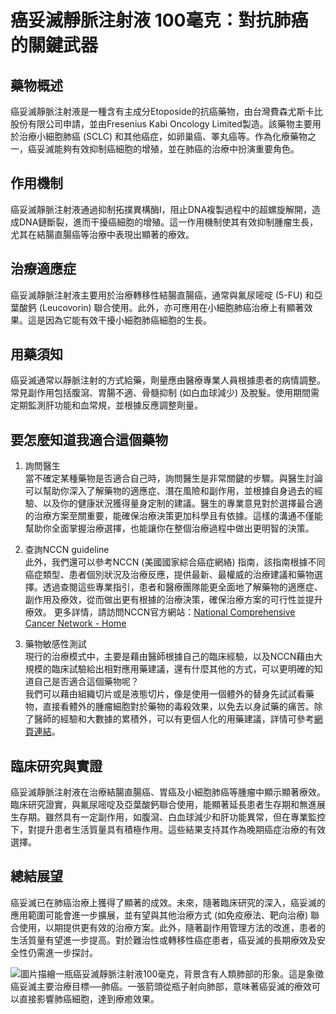 # 癌妥滅靜脈注射液 100毫克：對抗肺癌的關鍵武器 

## 藥物概述 

癌妥滅靜脈注射液是一種含有主成分Etoposide的抗癌藥物，由台灣費森尤斯卡比股份有限公司申請，並由Fresenius Kabi Oncology Limited製造。該藥物主要用於治療小細胞肺癌 (SCLC) 和其他癌症，如卵巢癌、睪丸癌等。作為化療藥物之一，癌妥滅能夠有效抑制癌細胞的增殖，並在肺癌的治療中扮演重要角色。

## 作用機制 

癌妥滅靜脈注射液通過抑制拓撲異構酶I，阻止DNA複製過程中的超螺旋解開，造成DNA鏈斷裂，進而干擾癌細胞的增殖。這一作用機制使其有效抑制腫瘤生長，尤其在結腸直腸癌等治療中表現出顯著的療效。

## 治療適應症 

癌妥滅靜脈注射液主要用於治療轉移性結腸直腸癌，通常與氟尿嘧啶 (5-FU) 和亞葉酸鈣 (Leucovorin) 聯合使用。此外，亦可應用在小細胞肺癌治療上有顯著效果。這是因為它能有效干擾小細胞肺癌細胞的生長。

## 用藥須知 

癌妥滅通常以靜脈注射的方式給藥，劑量應由醫療專業人員根據患者的病情調整。常見副作用包括腹瀉、胃腸不適、骨髓抑制 (如白血球減少) 及脫髮。使用期間需定期監測肝功能和血常規，並根據反應調整劑量。

## 要怎麼知道我適合這個藥物 

1. 詢問醫生  
當不確定某種藥物是否適合自己時，詢問醫生是非常關鍵的步驟。與醫生討論可以幫助你深入了解藥物的適應症、潛在風險和副作用，並根據自身過去的經驗、以及你的健康狀況獲得量身定制的建議。醫生的專業意見對於選擇最合適的治療方案至關重要，能確保治療決策更加科學且有依據。這樣的溝通不僅能幫助你全面掌握治療選擇，也能讓你在整個治療過程中做出更明智的決策。 

2. 查詢NCCN guideline  
此外，我們還可以參考NCCN (美國國家綜合癌症網絡) 指南，該指南根據不同癌症類型、患者個別狀況及治療反應，提供最新、最權威的治療建議和藥物選擇。透過查閱這些專業指引，患者和醫療團隊能更全面地了解藥物的適應症、副作用及療效，從而做出更有根據的治療決策，確保治療方案的可行性並提升療效。 
更多詳情，請訪問NCCN官方網站：[National Comprehensive Cancer Network - Home](https://www.nccn.org/)

3. 藥物敏感性測試  
現行的治療模式中，主要是藉由醫師根據自己的臨床經驗，以及NCCN藉由大規模的臨床試驗給出相對應用藥建議，還有什麼其他的方式，可以更明確的知道自己是否適合這個藥物呢？   
我們可以藉由組織切片或是液態切片，像是使用一個體外的替身先試試看藥物，直接看體外的腫瘤細胞對於藥物的毒殺效果，以免去以身試藥的痛苦。除了醫師的經驗和大數據的累積外，可以有更個人化的用藥建議，詳情可參考[網頁連結](https://info.cancerfree.io/)。

## 臨床研究與實證 

癌妥滅靜脈注射液在治療結腸直腸癌、胃癌及小細胞肺癌等腫瘤中顯示顯著療效。臨床研究證實，與氟尿嘧啶及亞葉酸鈣聯合使用，能顯著延長患者生存期和無進展生存期。雖然具有一定副作用，如腹瀉、白血球減少和肝功能異常，但在專業監控下，對提升患者生活質量具有積極作用。這些結果支持其作為晚期癌症治療的有效選擇。

## 總結展望 

癌妥滅已在肺癌治療上獲得了顯著的成效。未來，隨著臨床研究的深入，癌妥滅的應用範圍可能會進一步擴展，並有望與其他治療方式 (如免疫療法、靶向治療) 聯合使用，以期提供更有效的治療方案。此外，隨著副作用管理方法的改進，患者的生活質量有望進一步提高。對於難治性或轉移性癌症患者，癌妥滅的長期療效及安全性仍需進一步探討。

![圖片描繪一瓶癌妥滅靜脈注射液100毫克，背景含有人類肺部的形象。這是象徵癌妥滅主要治療目標──肺癌。一張箭頭從瓶子射向肺部，意味著癌妥滅的療效可以直接影響肺癌細胞，達到療癒效果。](https://i.imgur.com/zbi3N51.jpeg)